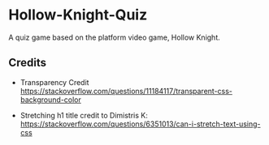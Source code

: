 # Hollow-Knight-Quiz
A quiz game based on the platform video game, Hollow Knight.




## Credits
* Transparency Credit
https://stackoverflow.com/questions/11184117/transparent-css-background-color

* Stretching h1 title credit to Dimistris K:
https://stackoverflow.com/questions/6351013/can-i-stretch-text-using-css